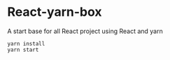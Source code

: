 # React-yarn-box
A start base for all React project using React and yarn

```
yarn install
yarn start

```
